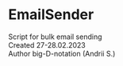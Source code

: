 # EmailSender
Script for bulk email sending  
Created 27-28.02.2023  
Author big-D-notation (Andrii S.)  

